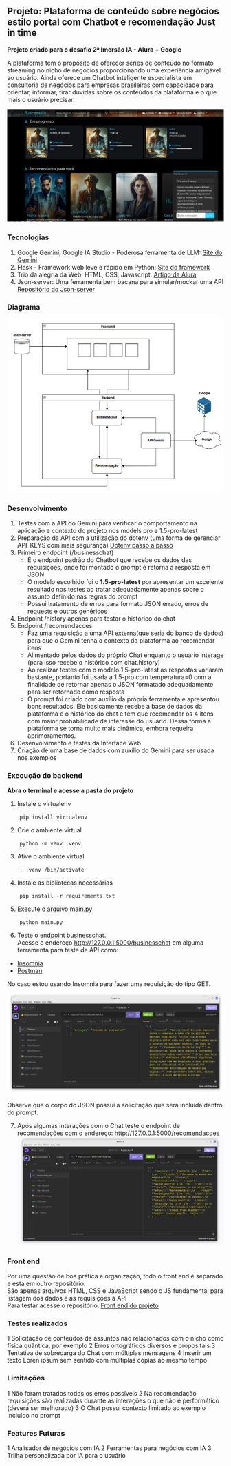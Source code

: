## Projeto: Plataforma de conteúdo sobre negócios estilo portal com Chatbot e recomendação Just in time
**Projeto criado para o desafio 2ª Imersão IA - Alura + Google**<br>

A plataforma tem o propósito de oferecer séries de conteúdo no formato streaming no nicho de negócios proporcionando uma experiência amigável ao usuário. Ainda oferece um Chatbot inteligente especialista em consultoria de negócios para empresas brasileiras com capacidade para orientar, informar, tirar dúvidas sobre os conteúdos da plataforma e o que mais o usuário precisar.

![Businessflix](https://github.com/joselinosantos/businessflix-backend/blob/master/imagens/businessflix.png)

### Tecnologias
1. Google Gemini, Google IA Studio - Poderosa ferramenta de LLM: [Site do Gemini](https://gemini.google.com/?hl=en-GB)
2. Flask - Framework web leve e rápido em Python: [Site do framework](https://flask.palletsprojects.com/en/3.0.x/)
3. Trio da alegria da Web: HTML, CSS, Javascript. [Artigo da Alura](https://www.alura.com.br/artigos/html-css-e-js-definicoes)
4. Json-server: Uma ferramenta bem bacana para simular/mockar uma API [Repositório do Json-server](https://github.com/typicode/json-server)

### Diagrama
![Diagrama](https://github.com/joselinosantos/businessflix-backend/blob/master/imagens/diagrama.png)

### Desenvolvimento
1. Testes com a API do Gemini para verificar o comportamento na aplicação e contexto do projeto nos models pro e 1.5-pro-latest
2. Preparação da API com a utilização do dotenv (uma forma de gerenciar API_KEYS com mais segurança)
   [Dotenv passo a passo](https://www.dotenv.org/docs/quickstart.html)
4. Primeiro endpoint (/businesschat)
   * É o endpoint padrão do Chatbot que recebe os dados das requisições, onde foi montado o prompt e retorna a resposta em JSON
   * O modelo escolhido foi o <b>1.5-pro-latest</b> por apresentar um excelente resultado nos testes ao tratar adequadamente apenas sobre o assunto definido nas regras do prompt
   * Possui tratamento de erros para formato JSON errado, erros de requests e outros genéricos
5. Endpoint /history apenas para testar o histórico do chat
6. Endpoint /recomendacoes
   * Faz uma requisição a uma API externa(que seria do banco de dados) para que o Gemini tenha o contexto da plataforma ao recomendar itens
   * Alimentado pelos dados do próprio Chat enquanto o usuário interage (para isso recebe o histórico com chat.history)
   * Ao realizar testes com o modelo 1.5-pro-latest as respostas variaram bastante, portanto foi usada a 1.5-pro com temperatura=0 com a finalidade de retornar apenas o JSON formatado adequadamente para ser retornado como resposta
   * O prompt foi criado com auxílio da própria ferramenta e apresentou bons resultados. Ele basicamente recebe a base de dados da plataforma e o histórico do chat e tem que recomendar os 4 itens com maior probabilidade de interesse do usuário. Dessa forma a plataforma se torna muito mais dinâmica, embora requeira aprimoramentos.
7.  Desenvolvimento e testes da Interface Web
8.  Criação de uma base de dados com auxílio do Gemini para ser usada nos exemplos

### Execução do backend
**Abra o terminal e acesse a pasta do projeto**
1. Instale o virtualenv
```
    pip install virtualenv
```
2. Crie o ambiente virtual
```
    python -m venv .venv
```
3. Ative o ambiente virtual
```
    . .venv /bin/activate
```
4. Instale as bibliotecas necessárias
```
    pip install -r requirements.txt
```
5. Execute o arquivo main.py
```
    python main.py
```
6. Teste o endpoint businesschat.<br> Acesse o endereço http://127.0.0.1:5000/businesschat em alguma ferramenta para teste de API como: 
  * [Insomnia](https://insomnia.rest/download)
  * [Postman](https://www.postman.com/)

No caso estou usando Insomnia para fazer uma requisição do tipo GET.

![Teste endpoint businesschat](https://github.com/joselinosantos/businessflix-backend/blob/master/imagens/api_businesschat.png)

Observe que o corpo do JSON possui a solicitação que será incluída dentro do prompt.

7. Após algumas interações com o Chat teste o endpoint de recomendações com o endereço: http://127.0.0.1:5000/recomendacoes
![Teste endpoint recomendacoes](https://github.com/joselinosantos/businessflix-backend/blob/master/imagens/api_recomendacoes.png)

### Front end
Por uma questão de boa prática e organização, todo o front end é separado e está em outro repositório. <br>
São apenas arquivos HTML, CSS e JavaScript sendo o JS fundamental para listagem dos dados e as requisições à API<br>
Para testar acesse o repositório: [Front end do projeto](https://github.com/joselinosantos/businessflix-frontend.git)

### Testes realizados
1 Solicitação de conteúdos de assuntos não relacionados com o nicho como física quântica, por exemplo
2 Erros ortográficos diversos e propositais
3 Tentativa de sobrecarga do Chat com múltiplas mensagens
4 Inserir um texto Loren ipsum sem sentido com múltiplas cópias ao mesmo tempo 

### Limitações
1 Não foram tratados todos os erros possíveis
2 Na recomendação requisições são realizadas durante as interações o que não é performático (deverá ser melhorado)
3 O Chat possui contexto limitado ao exemplo incluído no prompt

### Features Futuras
1 Analisador de negócios com IA
2 Ferramentas para negócios com IA
3 Trilha personalizada por IA para o usuário

